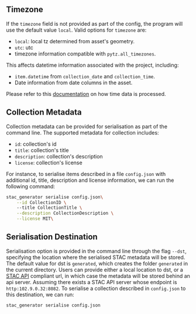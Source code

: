 ## Timezone

If the `timezone` field is not provided as part of the config, the program will use the default value `local`. Valid options for `timezone` are: 

- `local`: local tz determined from asset's geometry.
- `utc`: utc
- timezone information compatible with `pytz.all_timezones`. 

This affects datetime information associated with the project, including: 

- `item.datetime` from `collection_date` and `collection_time`.
- Date information from date columns in the asset.

Please refer to this [documentation]() on how time data is processed. 

## Collection Metadata 

Collection metadata can be provided for serialisation as part of the command line. The supported metadata for collection includes: 

- `id`: collection's id 
- `title`: collection's title 
- `description`: collection's description 
- `license`: collection's license

For instance, to serialise items described in a file `config.json` with additional id, title, description and license information, we can run the following command: 

```bash 
stac_generator serialise config.json\
    --id CollectionID \ 
    --title CollectionTitle \
    --description CollectionDescription \
    --license MIT\
```

## Serialisation Destination

Serialisation option is provided in the command line through the flag `--dst`, specifying the location where the serialised STAC metadata will be stored. The default value for 
dst is `generated`, which creates the folder `generated` in the current directory. Users can provide either a local location to dst, or a [STAC API](https://github.com/radiantearth/stac-api-spec) compliant url, in which 
case the metadata will be stored behind an api server. Assuming there exists a STAC API server whose endpoint is `http:102.9.0.32:8082`. To serialise a collection described in `config.json` to this destination, we can run: 

```bash 
stac_generator serialise config.json 
```